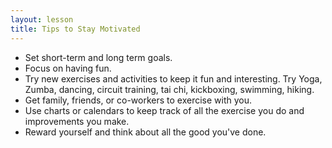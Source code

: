 ```yaml
---
layout: lesson
title: Tips to Stay Motivated
---
```


* Set short-term and long term goals.
* Focus on having fun.
* Try new exercises and activities to keep it fun and interesting. Try Yoga, Zumba, dancing, circuit training, tai chi, kickboxing, swimming, hiking.
* Get family, friends, or co-workers to exercise with you.
* Use charts or calendars to keep track of all the exercise you do and improvements you make.
* Reward yourself and think about all the good you've done.
